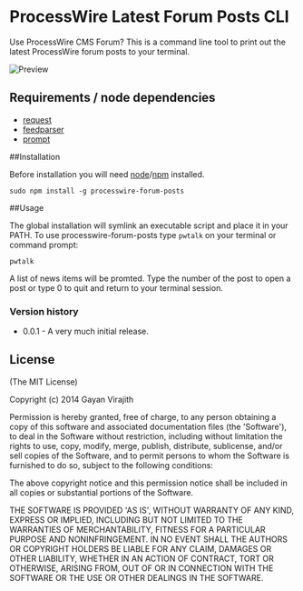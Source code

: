 # ProcessWire Latest Forum Posts CLI

Use ProcessWire CMS Forum? This is a command line tool to print out the latest 
ProcessWire forum posts to your terminal.

![Preview](http://gayan.me/thumbnails/node-processwire-forum-posts-lg.png)

## Requirements / node dependencies

- [request](https://github.com/request/request)
- [feedparser](https://github.com/danmactough/node-feedparser)
- [prompt](https://github.com/flatiron/prompt)

##Installation

Before installation you will need 
[node](http://nodejs.org/)/[npm](https://npmjs.org/) installed.

    sudo npm install -g processwire-forum-posts
    
##Usage

The global installation will symlink an executable script and place it in 
your PATH. To use processwire-forum-posts type `pwtalk` on your terminal or
command prompt:

    pwtalk    
    
A list of news items will be promted. Type the number of the post to open a 
post or type 0 to quit and return to your terminal session.

### Version history

- 0.0.1 - A very much initial release.

## License

(The MIT License)

Copyright (c) 2014 Gayan Virajith

Permission is hereby granted, free of charge, to any person obtaining a copy of this software and associated documentation files (the 'Software'), to deal in the Software without restriction, including without limitation the rights to use, copy, modify, merge, publish, distribute, sublicense, and/or sell copies of the Software, and to permit persons to whom the Software is furnished to do so, subject to the following conditions:

The above copyright notice and this permission notice shall be included in all copies or substantial portions of the Software.

THE SOFTWARE IS PROVIDED 'AS IS', WITHOUT WARRANTY OF ANY KIND, EXPRESS OR IMPLIED, INCLUDING BUT NOT LIMITED TO THE WARRANTIES OF MERCHANTABILITY, FITNESS FOR A PARTICULAR PURPOSE AND NONINFRINGEMENT. IN NO EVENT SHALL THE AUTHORS OR COPYRIGHT HOLDERS BE LIABLE FOR ANY CLAIM, DAMAGES OR OTHER LIABILITY, WHETHER IN AN ACTION OF CONTRACT, TORT OR OTHERWISE, ARISING FROM, OUT OF OR IN CONNECTION WITH THE SOFTWARE OR THE USE OR OTHER DEALINGS IN THE SOFTWARE.